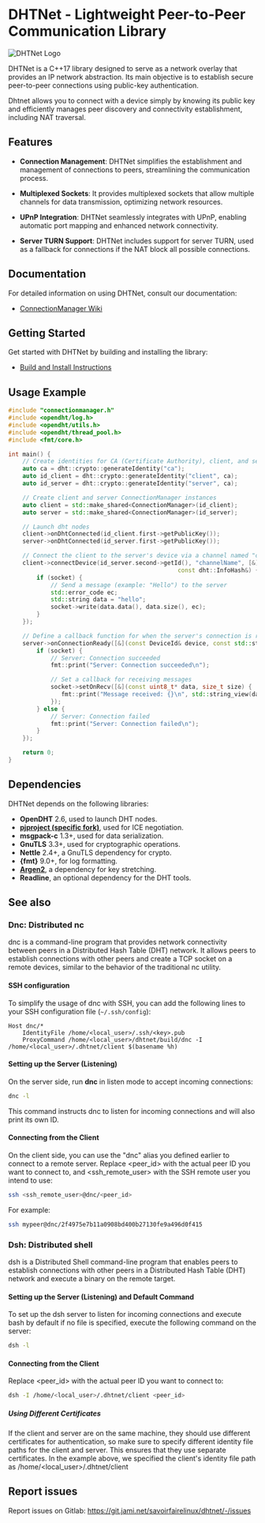 # DHTNet - Lightweight Peer-to-Peer Communication Library

![DHTNet Logo](your-logo.png)

DHTNet is a C++17 library designed to serve as a network overlay that provides an IP network abstraction. Its main objective is to establish secure peer-to-peer connections using public-key authentication.

Dhtnet allows you to connect with a device simply by knowing its public key and efficiently manages peer discovery and connectivity establishment, including NAT traversal.

## Features

- **Connection Management**: DHTNet simplifies the establishment and management of connections to peers, streamlining the communication process.

- **Multiplexed Sockets**: It provides multiplexed sockets that allow multiple channels for data transmission, optimizing network resources.

- **UPnP Integration**: DHTNet seamlessly integrates with UPnP, enabling automatic port mapping and enhanced network connectivity.

- **Server TURN Support**: DHTNet includes support for server TURN, used as a fallback for connections if the NAT block all possible connections.


## Documentation

For detailed information on using DHTNet, consult our documentation:

- [ConnectionManager Wiki](https://docs.jami.net/en_US/developer/connection-manager.html)


## Getting Started

Get started with DHTNet by building and installing the library:

- [Build and Install Instructions](https://github.com/savoirfairelinux/dhtnet/blob/master/BUILD.md)

## Usage Example

```cpp
#include "connectionmanager.h"
#include <opendht/log.h>
#include <opendht/utils.h>
#include <opendht/thread_pool.h>
#include <fmt/core.h>

int main() {
    // Create identities for CA (Certificate Authority), client, and server
    auto ca = dht::crypto::generateIdentity("ca");
    auto id_client = dht::crypto::generateIdentity("client", ca);
    auto id_server = dht::crypto::generateIdentity("server", ca);

    // Create client and server ConnectionManager instances
    auto client = std::make_shared<ConnectionManager>(id_client);
    auto server = std::make_shared<ConnectionManager>(id_server);

    // Launch dht nodes
    client->onDhtConnected(id_client.first->getPublicKey());
    server->onDhtConnected(id_server.first->getPublicKey());

    // Connect the client to the server's device via a channel named "channelName"
    client->connectDevice(id_server.second->getId(), "channelName", [&](std::shared_ptr<dhtnet::ChannelSocket> socket,
                                                const dht::InfoHash&) {
        if (socket) {
            // Send a message (example: "Hello") to the server
            std::error_code ec;
            std::string data = "hello";
            socket->write(data.data(), data.size(), ec);
        }
    });

    // Define a callback function for when the server's connection is ready
    server->onConnectionReady([&](const DeviceId& device, const std::string& name, std::shared_ptr<ChannelSocket> socket) {
        if (socket) {
            // Server: Connection succeeded
            fmt::print("Server: Connection succeeded\n");

            // Set a callback for receiving messages
            socket->setOnRecv([&](const uint8_t* data, size_t size) {
               fmt::print("Message received: {}\n", std::string_view(data, data + size)); // Print received message
            });
        } else {
            // Server: Connection failed
            fmt::print("Server: Connection failed\n");
        }
    });

    return 0;
}
```

## Dependencies

DHTNet depends on the following libraries:

- **OpenDHT** 2.6, used to launch DHT nodes.
- **[pjproject (specific fork)](https://github.com/savoirfairelinux/pjproject)**, used for ICE negotiation.
- **msgpack-c** 1.3+, used for data serialization.
- **GnuTLS** 3.3+, used for cryptographic operations.
- **Nettle** 2.4+, a GnuTLS dependency for crypto.
- **{fmt}** 9.0+, for log formatting.
- **[Argen2](https://github.com/P-H-C/phc-winner-argon2)**, a dependency for key stretching.
- **Readline**, an optional dependency for the DHT tools.


## See also

### Dnc: Distributed nc

dnc is a command-line program that provides network connectivity between peers in a Distributed Hash Table (DHT) network. It allows peers to establish connections with other peers and create a TCP socket on a remote devices, similar to the behavior of the traditional nc utility.
#### SSH configuration
To simplify the usage of dnc with SSH, you can add the following lines to your SSH configuration file (`~/.ssh/config`):
```ssh
Host dnc/*
    IdentityFile /home/<local_user>/.ssh/<key>.pub
    ProxyCommand /home/<local_user>/dhtnet/build/dnc -I /home/<local_user>/.dhtnet/client $(basename %h)
```
#### Setting up the Server (Listening)
On the server side, run **dnc** in listen mode to accept incoming connections:

```sh
dnc -l
```
This command instructs dnc to listen for incoming connections and will also print its own ID.
#### Connecting from the Client
On the client side, you can use the "dnc" alias you defined earlier to connect to a remote server. Replace <peer_id> with the actual peer ID you want to connect to, and <ssh_remote_user> with the SSH remote user you intend to use:
```sh
ssh <ssh_remote_user>@dnc/<peer_id>
```
For example:
```sh
ssh mypeer@dnc/2f4975e7b11a0908bd400b27130fe9a496d0f415
```

### Dsh: Distributed shell

dsh is a Distributed Shell command-line program that enables peers to establish connections with other peers in a Distributed Hash Table (DHT) network and execute a binary on the remote target.

#### Setting up the Server (Listening) and Default Command

To set up the dsh server to listen for incoming connections and execute bash by default if no file is specified, execute the following command on the server:
```sh
dsh -l
```
#### Connecting from the Client

Replace <peer_id> with the actual peer ID you want to connect to:
```sh
dsh -I /home/<local_user>/.dhtnet/client <peer_id>
```
##### Using Different Certificates

If the client and server are on the same machine, they should use different certificates for authentication, so make sure to specify different identity file paths for the client and server. This ensures that they use separate certificates. In the example above, we specified the client's identity file path as /home/<local_user>/.dhtnet/client

## Report issues

Report issues on Gitlab: https://git.jami.net/savoirfairelinux/dhtnet/-/issues